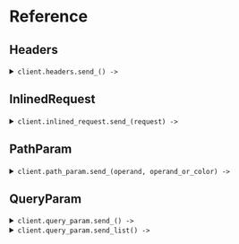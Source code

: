 # Reference
## Headers
<details><summary><code>client.headers.send_() -> </code></summary>
<dl>
<dd>

#### 🔌 Usage

<dl>
<dd>

<dl>
<dd>

```ruby
client.headers.send_({});
```
</dd>
</dl>
</dd>
</dl>

#### ⚙️ Parameters

<dl>
<dd>

<dl>
<dd>

**operand:** `Seed::Types::Operand` 
    
</dd>
</dl>

<dl>
<dd>

**maybeOperand:** `Seed::Types::Operand` 
    
</dd>
</dl>

<dl>
<dd>

**operandOrColor:** `Seed::Types::ColorOrOperand` 
    
</dd>
</dl>

<dl>
<dd>

**maybeOperandOrColor:** `Seed::Types::ColorOrOperand` 
    
</dd>
</dl>
</dd>
</dl>


</dd>
</dl>
</details>

## InlinedRequest
<details><summary><code>client.inlined_request.send_(request) -> </code></summary>
<dl>
<dd>

#### 🔌 Usage

<dl>
<dd>

<dl>
<dd>

```ruby
client.inlined_request.send_({});
```
</dd>
</dl>
</dd>
</dl>

#### ⚙️ Parameters

<dl>
<dd>

<dl>
<dd>

**operand:** `Seed::Types::Operand` 
    
</dd>
</dl>

<dl>
<dd>

**maybeOperand:** `Seed::Types::Operand` 
    
</dd>
</dl>

<dl>
<dd>

**operandOrColor:** `Seed::Types::ColorOrOperand` 
    
</dd>
</dl>

<dl>
<dd>

**maybeOperandOrColor:** `Seed::Types::ColorOrOperand` 
    
</dd>
</dl>
</dd>
</dl>


</dd>
</dl>
</details>

## PathParam
<details><summary><code>client.path_param.send_(operand, operand_or_color) -> </code></summary>
<dl>
<dd>

#### 🔌 Usage

<dl>
<dd>

<dl>
<dd>

```ruby
client.path_param.send_();
```
</dd>
</dl>
</dd>
</dl>

#### ⚙️ Parameters

<dl>
<dd>

<dl>
<dd>

**operand:** `Seed::Types::Operand` 
    
</dd>
</dl>

<dl>
<dd>

**operandOrColor:** `Seed::Types::ColorOrOperand` 
    
</dd>
</dl>
</dd>
</dl>


</dd>
</dl>
</details>

## QueryParam
<details><summary><code>client.query_param.send_() -> </code></summary>
<dl>
<dd>

#### 🔌 Usage

<dl>
<dd>

<dl>
<dd>

```ruby
client.query_param.send_({});
```
</dd>
</dl>
</dd>
</dl>

#### ⚙️ Parameters

<dl>
<dd>

<dl>
<dd>

**operand:** `Seed::Types::Operand` 
    
</dd>
</dl>

<dl>
<dd>

**maybeOperand:** `Seed::Types::Operand` 
    
</dd>
</dl>

<dl>
<dd>

**operandOrColor:** `Seed::Types::ColorOrOperand` 
    
</dd>
</dl>

<dl>
<dd>

**maybeOperandOrColor:** `Seed::Types::ColorOrOperand` 
    
</dd>
</dl>
</dd>
</dl>


</dd>
</dl>
</details>

<details><summary><code>client.query_param.send_list() -> </code></summary>
<dl>
<dd>

#### 🔌 Usage

<dl>
<dd>

<dl>
<dd>

```ruby
client.query_param.send_list({});
```
</dd>
</dl>
</dd>
</dl>

#### ⚙️ Parameters

<dl>
<dd>

<dl>
<dd>

**operand:** `Seed::Types::Operand` 
    
</dd>
</dl>

<dl>
<dd>

**maybeOperand:** `Seed::Types::Operand` 
    
</dd>
</dl>

<dl>
<dd>

**operandOrColor:** `Seed::Types::ColorOrOperand` 
    
</dd>
</dl>

<dl>
<dd>

**maybeOperandOrColor:** `Seed::Types::ColorOrOperand` 
    
</dd>
</dl>
</dd>
</dl>


</dd>
</dl>
</details>
